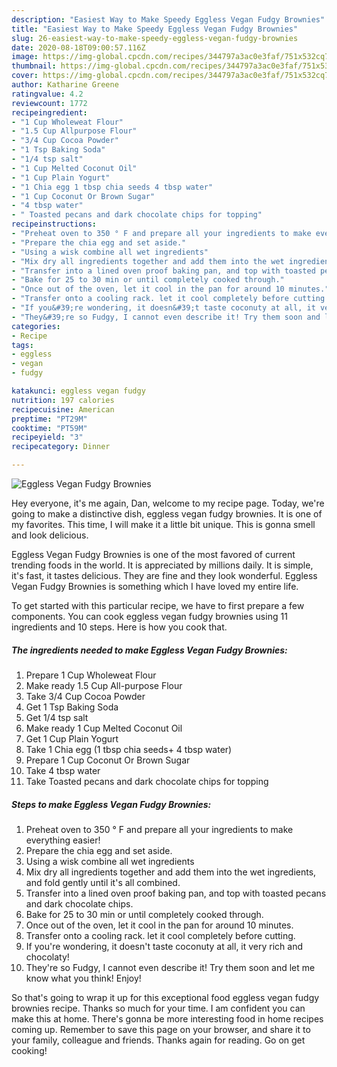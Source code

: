 ```yaml
---
description: "Easiest Way to Make Speedy Eggless Vegan Fudgy Brownies"
title: "Easiest Way to Make Speedy Eggless Vegan Fudgy Brownies"
slug: 26-easiest-way-to-make-speedy-eggless-vegan-fudgy-brownies
date: 2020-08-18T09:00:57.116Z
image: https://img-global.cpcdn.com/recipes/344797a3ac0e3faf/751x532cq70/eggless-vegan-fudgy-brownies-recipe-main-photo.jpg
thumbnail: https://img-global.cpcdn.com/recipes/344797a3ac0e3faf/751x532cq70/eggless-vegan-fudgy-brownies-recipe-main-photo.jpg
cover: https://img-global.cpcdn.com/recipes/344797a3ac0e3faf/751x532cq70/eggless-vegan-fudgy-brownies-recipe-main-photo.jpg
author: Katharine Greene
ratingvalue: 4.2
reviewcount: 1772
recipeingredient:
- "1 Cup Wholeweat Flour"
- "1.5 Cup Allpurpose Flour"
- "3/4 Cup Cocoa Powder"
- "1 Tsp Baking Soda"
- "1/4 tsp salt"
- "1 Cup Melted Coconut Oil"
- "1 Cup Plain Yogurt"
- "1 Chia egg 1 tbsp chia seeds 4 tbsp water"
- "1 Cup Coconut Or Brown Sugar"
- "4 tbsp water"
- " Toasted pecans and dark chocolate chips for topping"
recipeinstructions:
- "Preheat oven to 350 ° F and prepare all your ingredients to make everything easier!"
- "Prepare the chia egg and set aside."
- "Using a wisk combine all wet ingredients"
- "Mix dry all ingredients together and add them into the wet ingredients, and fold gently until it&#39;s all combined."
- "Transfer into a lined oven proof baking pan, and top with toasted pecans and dark chocolate chips."
- "Bake for 25 to 30 min or until completely cooked through."
- "Once out of the oven, let it cool in the pan for around 10 minutes."
- "Transfer onto a cooling rack. let it cool completely before cutting."
- "If you&#39;re wondering, it doesn&#39;t taste coconuty at all, it very rich and chocolaty!"
- "They&#39;re so Fudgy, I cannot even describe it! Try them soon and let me know what you think! Enjoy!"
categories:
- Recipe
tags:
- eggless
- vegan
- fudgy

katakunci: eggless vegan fudgy 
nutrition: 197 calories
recipecuisine: American
preptime: "PT29M"
cooktime: "PT59M"
recipeyield: "3"
recipecategory: Dinner

---
```



![Eggless Vegan Fudgy Brownies](https://img-global.cpcdn.com/recipes/344797a3ac0e3faf/751x532cq70/eggless-vegan-fudgy-brownies-recipe-main-photo.jpg)

Hey everyone, it's me again, Dan, welcome to my recipe page. Today, we're going to make a distinctive dish, eggless vegan fudgy brownies. It is one of my favorites. This time, I will make it a little bit unique. This is gonna smell and look delicious.



Eggless Vegan Fudgy Brownies is one of the most favored of current trending foods in the world. It is appreciated by millions daily. It is simple, it's fast, it tastes delicious. They are fine and they look wonderful. Eggless Vegan Fudgy Brownies is something which I have loved my entire life.


To get started with this particular recipe, we have to first prepare a few components. You can cook eggless vegan fudgy brownies using 11 ingredients and 10 steps. Here is how you cook that.

<!--inarticleads1-->

##### The ingredients needed to make Eggless Vegan Fudgy Brownies:

1. Prepare 1 Cup Wholeweat Flour
1. Make ready 1.5 Cup All-purpose Flour
1. Take 3/4 Cup Cocoa Powder
1. Get 1 Tsp Baking Soda
1. Get 1/4 tsp salt
1. Make ready 1 Cup Melted Coconut Oil
1. Get 1 Cup Plain Yogurt
1. Take 1 Chia egg (1 tbsp chia seeds+ 4 tbsp water)
1. Prepare 1 Cup Coconut Or Brown Sugar
1. Take 4 tbsp water
1. Take  Toasted pecans and dark chocolate chips for topping




<!--inarticleads2-->

##### Steps to make Eggless Vegan Fudgy Brownies:

1. Preheat oven to 350 ° F and prepare all your ingredients to make everything easier!
1. Prepare the chia egg and set aside.
1. Using a wisk combine all wet ingredients
1. Mix dry all ingredients together and add them into the wet ingredients, and fold gently until it&#39;s all combined.
1. Transfer into a lined oven proof baking pan, and top with toasted pecans and dark chocolate chips.
1. Bake for 25 to 30 min or until completely cooked through.
1. Once out of the oven, let it cool in the pan for around 10 minutes.
1. Transfer onto a cooling rack. let it cool completely before cutting.
1. If you&#39;re wondering, it doesn&#39;t taste coconuty at all, it very rich and chocolaty!
1. They&#39;re so Fudgy, I cannot even describe it! Try them soon and let me know what you think! Enjoy!




So that's going to wrap it up for this exceptional food eggless vegan fudgy brownies recipe. Thanks so much for your time. I am confident you can make this at home. There's gonna be more interesting food in home recipes coming up. Remember to save this page on your browser, and share it to your family, colleague and friends. Thanks again for reading. Go on get cooking!
